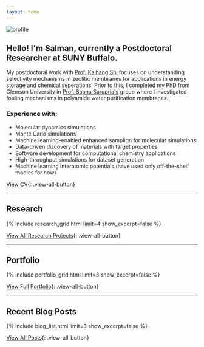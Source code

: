```yaml
---
layout: home
---
```


![profile](/assets/profile.png#profile)

## Hello! I'm Salman, currently a Postdoctoral Researcher at SUNY Buffalo.

My postdoctoral work with [Prof. Kaihang Shi](https://shiresearchgroup.github.io) focuses on understanding selectivity mechanisms in zeolitic membranes for applications in energy storage and chemical seperations. Prior to this, I completed my PhD from Clemson University in [Prof. Sapna Sarupria's](https://sarupriagroup.github.io) group where I investigated fouling mechanisms in polyamide water purification membranes.

### Experience with:
- Molecular dynamics simulations
- Monte Carlo simulations
- Machine learning-enabled enhanced samplign for molecular simulations
- Data-driven discovery of materials with target properties
- Software development for computational chemistry applications
- High-throughput simulations for dataset generation
- Machine learning interatomic potentials (have used only off-the-shelf modles for now)

[View CV](/resume){: .view-all-button}

---

## Research

{% include research_grid.html limit=4 show_excerpt=false %}

[View All Research Projects](/research){: .view-all-button}

---

## Portfolio

{% include portfolio_grid.html limit=3 show_excerpt=false %}

[View Full Portfolio](/portfolio){: .view-all-button}

---

## Recent Blog Posts

{% include blog_list.html limit=3 show_excerpt=false %}

[View All Posts](/posts){: .view-all-button}

